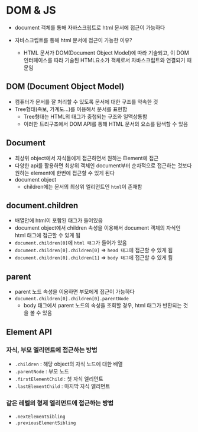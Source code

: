 # DOM & JS

- document 객체를 통해 자바스크립트로 html 문서에 접근이 가능하다

- 자바스크립트를 통해 html 문서에 접근이 가능한 이유?
  - HTML 문서가 DOM(Document Object Model)에 따라 기술되고, 이 DOM 인터페이스를 따라 기술된 HTML요소가 객체로서 자바스크립트와 연결되기 때문임

## DOM (Document Object Model)

- 컴퓨터가 문서를 잘 처리할 수 있도록 문서에 대한 구조를 약속한 것
- Tree형태(족보, 가계도...)를 이용해서 문서를 표현함
  - Tree형태는 HTML의 태그가 중첩되는 구조와 일맥상통함
  - 이러한 트리구조에서 DOM API를 통해 HTML 문서의 요소를 탐색할 수 있음

## Document

- 최상위 object에서 자식들에게 접근하면서 원하는 Element에 접근
- 다양한 api를 활용하면 최상위 객체인 document부터 순차적으로 접근하는 것보다 원하는 element에 한번에 접근할 수 있게 된다
- document object
  - children에는 문서의 최상위 엘리먼트인 `html`이 존재함

## document.children

- 배열안에 html이 포함된 태그가 들어있음
- document object에서 children 속성을 이용해서 document 객체의 자식인 html 태그에 접근할 수 있게 됨
- `document.children[0]`에 `html 태그`가 들어가 있음
- `document.children[0].children[0]` => `head 태그`에 접근할 수 있게 됨
- `document.children[0].children[1]` => `body 태그`에 접근할 수 있게 됨

## parent

- parent 노드 속성을 이용하면 부모에게 접근이 가능하다
- `document.children[0].children[0].parentNode`
  - body 태그에서 parent 노드의 속성을 조회할 경우, html 태그가 반환되는 것을 볼 수 있음

## Element API

### 자식, 부모 엘리먼트에 접근하는 방법

- `.children` : 해당 object의 자식 노드에 대한 배열
- `.parentNode` : 부모 노드
- `.firstElementChild` : 첫 자식 엘리먼트
- `.lastElementChild` : 마지막 자식 엘리먼트

### 같은 레벨의 형제 엘리먼트에 접근하는 방법

- `.nextElementSibling`
- `.previousElementSibling`
